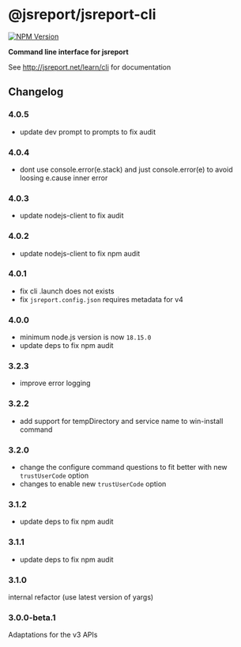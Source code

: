 # @jsreport/jsreport-cli
[![NPM Version](http://img.shields.io/npm/v/@jsreport/jsreport-cli.svg?style=flat-square)](https://npmjs.com/package/@jsreport/jsreport-cli)

**Command line interface for jsreport**

See http://jsreport.net/learn/cli for documentation

## Changelog

### 4.0.5

- update dev prompt to prompts to fix audit

### 4.0.4

- dont use console.error(e.stack) and just console.error(e) to avoid loosing e.cause inner error

### 4.0.3

- update nodejs-client to fix audit

### 4.0.2

- update nodejs-client to fix npm audit

### 4.0.1

- fix cli .launch does not exists
- fix `jsreport.config.json` requires metadata for v4

### 4.0.0

- minimum node.js version is now `18.15.0`
- update deps to fix npm audit

### 3.2.3

- improve error logging

### 3.2.2

- add support for tempDirectory and service name to win-install command

### 3.2.0

- change the configure command questions to fit better with new `trustUserCode` option
- changes to enable new `trustUserCode` option

### 3.1.2

- update deps to fix npm audit

### 3.1.1

- update deps to fix npm audit

### 3.1.0

internal refactor (use latest version of yargs)

### 3.0.0-beta.1

Adaptations for the v3 APIs
